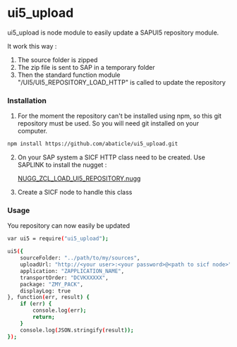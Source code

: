 # ui5_upload

ui5_upload is node module to easily update a SAPUI5 repository module.

It work this way :
1. The source folder is zipped
2. The zip file is sent to SAP in a temporary folder
3. Then the standard function module "/UI5/UI5_REPOSITORY_LOAD_HTTP" is called to update the repository

### Installation

1. For the moment the repository can't be installed using npm, so this git repository must be used. So you will need git installed on your computer.

```sh
npm install https://github.com/abaticle/ui5_upload.git
```

2. On your SAP system a SICF HTTP class need to be created. Use SAPLINK to install the nugget :


    [NUGG_ZCL_LOAD_UI5_REPOSITORY.nugg](ui5_upload/NUGG_ZCL_LOAD_UI5_REPOSITORY.nugg)

3. Create a SICF node to handle this class

### Usage

You repository can now easily be updated 

```sh
var ui5 = require("ui5_upload");

ui5({
    sourceFolder: "../path/to/my/sources",
    uploadUrl: "http://<your user>:<your password>@<path to sicf node>",
    application: "ZAPPLICATION_NAME",
    transportOrder: "DCVKXXXXX",
    package: "ZMY_PACK",
    displayLog: true
}, function(err, result) {
    if (err) {
        console.log(err);
        return;
    }
    console.log(JSON.stringify(result));
});
```
